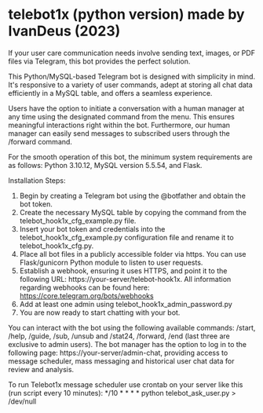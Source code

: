 # telebot1x (python version) made by IvanDeus (2023)
If your user care communication needs involve sending text, images, or PDF files via Telegram, this bot provides the perfect solution.

This Python/MySQL-based Telegram bot is designed with simplicity in mind. It's responsive to a variety of user commands, adept at storing all chat data efficiently in a MySQL table, and offers a seamless experience.

Users have the option to initiate a conversation with a human manager at any time using the designated command from the menu. This ensures meaningful interactions right within the bot. Furthermore, our human manager can easily send messages to subscribed users through the /forward command.

For the smooth operation of this bot, the minimum system requirements are as follows: Python 3.10.12, MySQL version 5.5.54, and Flask.

Installation Steps:

1. Begin by creating a Telegram bot using the @botfather and obtain the bot token.
2. Create the necessary MySQL table by copying the command from the telebot_hook1x_cfg_example.py file.
3. Insert your bot token and credentials into the telebot_hook1x_cfg_example.py configuration file and rename it to telebot_hook1x_cfg.py.
4. Place all bot files in a publicly accessible folder via https. You can use Flask/gunicorn Python module to listen to user requests.
5. Establish a webhook, ensuring it uses HTTPS, and point it to the following URL: https://your-server/telebot-hook1x. All information regarding webhooks can be found here: https://core.telegram.org/bots/webhooks
6. Add at least one admin using telebot_hook1x_admin_password.py
7. You are now ready to start chatting with your bot.

You can interact with the bot using the following available commands: /start, /help, /guide, /sub, /unsub and /stat24, /forward, /end (last three are exclusive to admin users).
The bot manager has the option to log in to the following page: https://your-server/admin-chat, providing access to message scheduler, mass messaging and historical user chat data for review and analysis.

To run Telebot1x message scheduler use crontab on your server like this (run script every 10 minutes):
 */10 * * * * python telebot_ask_user.py > /dev/null
 
